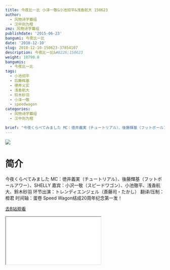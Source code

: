 ```yaml
---
title: 今夜比一比 小泽一敬&小池彻平&浅香航大 150623
author:
  - 风物诗字幕组
  - 汉中则为橙
zmz: 风物诗字幕组
publishdate: '2015-06-23'
bangumi: 今夜比一比
date: '2018-12-10'
slug: 2018-12-10-150623-37854107
description: 今夜比一比&#8226;150623
weight: 18790.0
bangumis:
  - 今夜比一比
tags:
  - 小池彻平
  - 后藤辉基
  - 德井义实
  - 浅香航大
  - 铃木砂羽
  - 小泽一敬
  - speedwagon
categories:
  - 风物诗字幕组
  - 汉中则为橙

brief: "今夜くらべてみました MC：徳井義実（チュートリアル）、後藤輝基（フットボールアワー）、SHELLY 嘉宾：小沢一敬（スピードワゴン）、小池徹平、浅香航大、鈴木砂羽 环节出演：トレンディエンジェル（斎藤司・たかし） 翻译/压制：橙君 时间轴：蛋卷 Speed Wagon结成20周年纪念第一发！"
---
```

![](https://i.imgur.com/NTe2jdG.jpg)
# 简介  
今夜くらべてみました
MC：徳井義実（チュートリアル）、後藤輝基（フットボールアワー）、SHELLY
嘉宾：小沢一敬（スピードワゴン）、小池徹平、浅香航大、鈴木砂羽
环节出演：トレンディエンジェル（斎藤司・たかし）
翻译/压制：橙君 时间轴：蛋卷
Speed Wagon结成20周年纪念第一发！  

[去B站观看](https://www.bilibili.com/video/av37854107/)
<div class ="resp-container"><iframe class="testiframe" src="//player.bilibili.com/player.html?aid=37854107"", scrolling="no", allowfullscreen="true" > </iframe></div> 
